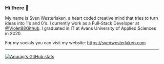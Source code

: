 ### Hi there 👋

My name is Sven Westerlaken, a heart coded creative mind that tries to turn ideas into 1's and 0's. I currently work as a Full-Stack Developer at [@Violet88Github](https://github.com/Violet88github). I graduated in IT at Avans University of Applied Sciences in 2020.

For my socials you can visit my website: https://svenwesterlaken.com

---

[![Anurag's GitHub stats](https://github-readme-stats.vercel.app/api?username=SvenWesterlaken)](https://github.com/SvenWesterlaken/repositories)

<!--
**SvenWesterlaken/SvenWesterlaken** is a ✨ _special_ ✨ repository because its `README.md` (this file) appears on your GitHub profile.

Here are some ideas to get you started:

- 🔭 I’m currently working on ...
- 🌱 I’m currently learning ...
- 👯 I’m looking to collaborate on ...
- 🤔 I’m looking for help with ...
- 💬 Ask me about ...
- 📫 How to reach me: ...
- 😄 Pronouns: ...
- ⚡ Fun fact: ...
-->
